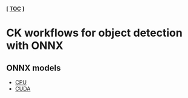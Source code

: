 ﻿**[ [TOC](../README.md) ]**

# CK workflows for object detection with ONNX

## ONNX models

* [CPU](https://github.com/mlcommons/ck-mlops/tree/main/program/mlperf-inference-bench-object-detection-onnx-cpu)
* [CUDA](https://github.com/mlcommons/ck-mlops/tree/main/program/mlperf-inference-bench-object-detection-onnx-gpu)

